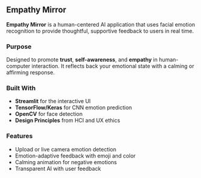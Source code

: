 ## Empathy Mirror

**Empathy Mirror** is a human-centered AI application that uses facial emotion recognition to provide thoughtful, supportive feedback to users in real time.

### Purpose
Designed to promote **trust**, **self-awareness**, and **empathy** in human-computer interaction. It reflects back your emotional state with a calming or affirming response.

###  Built With
- **Streamlit** for the interactive UI
- **TensorFlow/Keras** for CNN emotion prediction
- **OpenCV** for face detection
- **Design Principles** from HCI and UX ethics

###  Features
- Upload or live camera emotion detection
- Emotion-adaptive feedback with emoji and color
- Calming animation for negative emotions
- Transparent AI with user feedback




